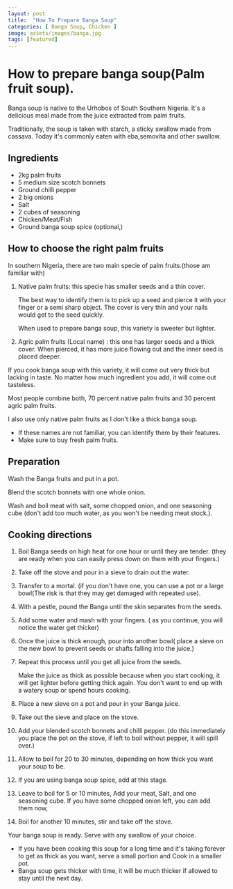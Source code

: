 ```yaml
---
layout: post
title:  "How To Prepare Banga Soup"
categories: [ Banga Soup, Chicken ]
image: assets/images/banga.jpg
tags: [featured]
---
```

# How to prepare banga soup(Palm fruit soup).
 
Banga soup is native to the Urhobos of South Southern Nigeria. It's a delicious meal made from the juice extracted from palm fruits. 

Traditionally, the soup is taken with starch, a sticky swallow made from cassava. Today it's commonly eaten with eba,semovita and other swallow.

## Ingredients 

- 2kg palm fruits
- 5 medium size scotch bonnets 
- Ground chilli pepper 
- 2  big onions
- Salt
- 2 cubes of seasoning
- Chicken/Meat/Fish
- Ground banga soup spice (optional,)

## How to choose the right palm fruits

In southern Nigeria, there are two main specie of palm fruits.(those am familiar with) 

1. Native palm fruits:  this specie has smaller seeds and a thin cover.
   
   The best way to identify them is to pick up a seed and pierce it with your finger or a  semi sharp object. The cover is very thin and your nails would get to the seed quickly. 
   
   When used to prepare banga soup, this variety is sweeter but lighter.
2. Agric palm fruits (Local name) : this one has larger seeds and a thick cover. When pierced, it has more juice flowing out and the inner seed is placed deeper. 
   
If you cook banga soup with this variety, it  will come out very thick but lacking in taste. No matter how much ingredient you add, it will come out tasteless. 

Most people combine both, 70 percent native palm fruits and 30 percent agric palm fruits.

I also use only native palm fruits as I don't like a thick banga soup. 
* If these names are not familiar, you can identify them by their features. 
* Make sure to buy fresh palm fruits. 

## Preparation 

Wash the Banga fruits and put in a pot. 

Blend the scotch bonnets with one whole onion. 

Wash and boil meat with salt, some chopped onion, and one seasoning cube (don't add too much water, as you won't be needing meat stock.).

## Cooking directions 

1. Boil Banga seeds on high heat for one hour or until they are tender. (they are ready when you can easily press down on them with your fingers.) 
2. Take off the stove and pour in a sieve to drain out the water. 
3. Transfer to a mortal. (if you don't have one, you can use a pot or a large bowl(The risk is that they may get damaged with repeated use). 
4. With a pestle, pound the Banga until the skin separates from the seeds. 
5. Add some water and mash with your fingers. ( as you continue, you will notice the water get thicker) 
6. Once the juice is thick enough, pour into another bowl( place a sieve on the new bowl to prevent seeds or shafts falling into the juice.) 
7. Repeat this process until you get all juice from the seeds.
   
   Make the juice as thick as possible because when you start cooking, it will get lighter before getting thick again. You don't want to end up with a watery soup or spend hours cooking.
8. Place a new sieve on a pot and pour in your Banga juice.
9.  Take out the sieve and place on the stove. 
10. Add your blended scotch bonnets and chilli pepper. (do this immediately you place the pot on the stove, if left to boil without pepper, it will spill over.) 
11. Allow to boil for 20 to 30 minutes, depending on how thick you want your soup to be. 
12. If you are using banga soup spice, add at this stage. 
    
13. Leave to boil for 5 or 10 minutes, Add your meat, Salt, and one seasoning cube. If you have some chopped onion left, you can add them now, 
    
14. Boil for another 10 minutes, stir  and take off the stove.
   
Your banga soup is ready. Serve with any swallow of your choice. 

* If you have been cooking this soup for a long time and it's taking forever to get as thick as you want, serve a small portion and Cook in a smaller pot. 
* Banga soup gets thicker with time, it will be much thicker if allowed to stay until the next day. 






